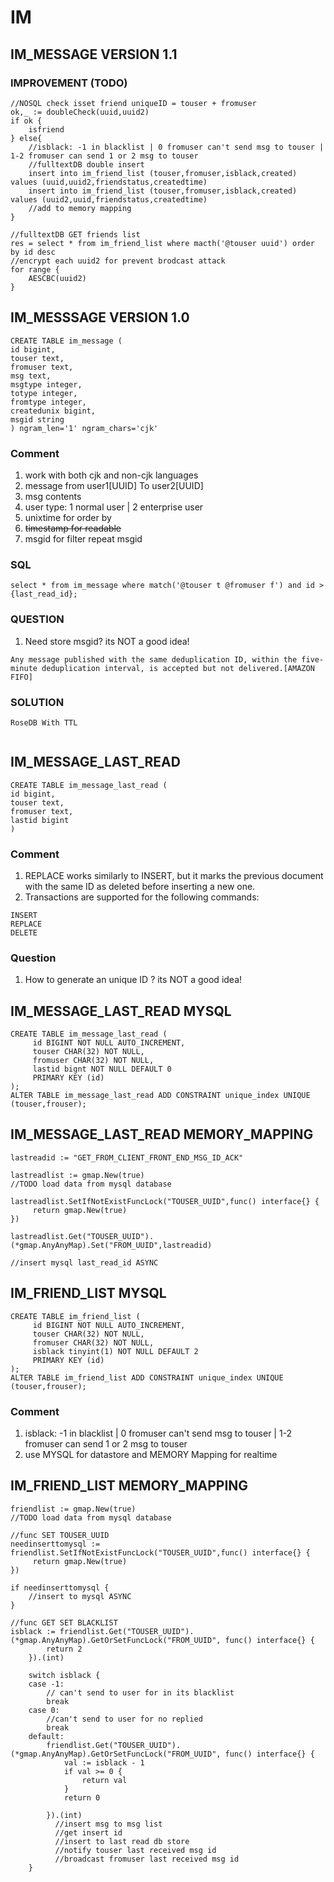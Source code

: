 # IM

## IM_MESSAGE VERSION 1.1

### IMPROVEMENT (TODO)
```
//NOSQL check isset friend uniqueID = touser + fromuser
ok,_ := doubleCheck(uuid,uuid2)
if ok {
	isfriend
} else{
	//isblack: -1 in blacklist | 0 fromuser can't send msg to touser | 1-2 fromuser can send 1 or 2 msg to touser
	//fulltextDB double insert
	insert into im_friend_list (touser,fromuser,isblack,created) values (uuid,uuid2,friendstatus,createdtime)
	insert into im_friend_list (touser,fromuser,isblack,created) values (uuid2,uuid,friendstatus,createdtime)
	//add to memory mapping
}

//fulltextDB GET friends list
res = select * from im_friend_list where macth('@touser uuid') order by id desc
//encrypt each uuid2 for prevent brodcast attack
for range {
	AESCBC(uuid2)
}

```



## IM_MESSSAGE VERSION 1.0 
```
CREATE TABLE im_message (
id bigint,
touser text,
fromuser text,
msg text,
msgtype integer,
totype integer,
fromtype integer,
createdunix bigint,
msgid string
) ngram_len='1' ngram_chars='cjk'
```
### Comment
1. work with both cjk and non-cjk languages
2. message from user1[UUID] To user2[UUID]
3. msg contents
4. user type: 1 normal user | 2 enterprise user 
5. unixtime for order by
6. ~~timestamp for readable~~
7. msgid for filter repeat msgid

### SQL
```
select * from im_message where match('@touser t @fromuser f') and id > {last_read_id};
```

### QUESTION
1. Need store msgid? its NOT a good idea!
```
Any message published with the same deduplication ID, within the five-minute deduplication interval, is accepted but not delivered.[AMAZON FIFO]
```

### SOLUTION
```
RoseDB With TTL


```


## IM_MESSAGE_LAST_READ
```
CREATE TABLE im_message_last_read (
id bigint,
touser text,
fromuser text,
lastid bigint
)
```
### Comment
1. REPLACE works similarly to INSERT, but it marks the previous document with the same ID as deleted before inserting a new one.
2. Transactions are supported for the following commands:
```
INSERT
REPLACE
DELETE
```

### Question
1. How to generate an unique ID ? its NOT a good idea! 

## IM_MESSAGE_LAST_READ MYSQL
```
CREATE TABLE im_message_last_read (
     id BIGINT NOT NULL AUTO_INCREMENT,
     touser CHAR(32) NOT NULL,
     fromuser CHAR(32) NOT NULL,
     lastid bignt NOT NULL DEFAULT 0
     PRIMARY KEY (id)
);
ALTER TABLE im_message_last_read ADD CONSTRAINT unique_index UNIQUE (touser,frouser);
```

## IM_MESSAGE_LAST_READ MEMORY_MAPPING
```
lastreadid := "GET_FROM_CLIENT_FRONT_END_MSG_ID_ACK"

lastreadlist := gmap.New(true)
//TODO load data from mysql database

lastreadlist.SetIfNotExistFuncLock("TOUSER_UUID",func() interface{} {
     return gmap.New(true)
})

lastreadlist.Get("TOUSER_UUID").(*gmap.AnyAnyMap).Set("FROM_UUID",lastreadid)

//insert mysql last_read_id ASYNC
```


## IM_FRIEND_LIST MYSQL
```
CREATE TABLE im_friend_list (
     id BIGINT NOT NULL AUTO_INCREMENT,
     touser CHAR(32) NOT NULL,
     fromuser CHAR(32) NOT NULL,
     isblack tinyint(1) NOT NULL DEFAULT 2
     PRIMARY KEY (id)
);
ALTER TABLE im_friend_list ADD CONSTRAINT unique_index UNIQUE (touser,frouser);
```
### Comment
1. isblack: -1 in blacklist | 0 fromuser can't send msg to touser | 1-2 fromuser can send 1 or 2 msg to touser
2. use MYSQL for datastore and MEMORY Mapping for realtime

## IM_FRIEND_LIST MEMORY_MAPPING
```
friendlist := gmap.New(true)
//TODO load data from mysql database

//func SET TOUSER_UUID
needinserttomysql := friendlist.SetIfNotExistFuncLock("TOUSER_UUID",func() interface{} {
     return gmap.New(true)
})

if needinserttomysql {
	//insert to mysql ASYNC
}

//func GET SET BLACKLIST
isblack := friendlist.Get("TOUSER_UUID").(*gmap.AnyAnyMap).GetOrSetFuncLock("FROM_UUID", func() interface{} {
		return 2
	}).(int)

	switch isblack {
	case -1:
		// can't send to user for in its blacklist
		break
	case 0:
		//can't send to user for no replied
		break
	default:
		friendlist.Get("TOUSER_UUID").(*gmap.AnyAnyMap).GetOrSetFuncLock("FROM_UUID", func() interface{} {
			val := isblack - 1
			if val >= 0 {
				return val
			} 
			return 0
			
		}).(int)
          //insert msg to msg list
          //get insert id
		  //insert to last read db store
          //notify touser last received msg id
		  //broadcast fromuser last received msg id
	}

```

